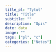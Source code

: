```yaml
---
title_pl: "Tytuł"
title: "Title"
subtitle: ""
description: "Opis"
date: data
image: ""
tags: ["pl", "c"]
categories: ["Notes"]
---
```

